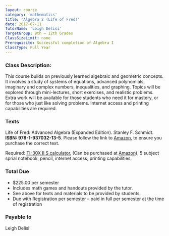 ```yaml
---
layout: course
category: 'mathematics'
title: 'Algebra 2 (Life of Fred)'
date: 2017-07-11
TutorName: 'Leigh Delisi'
TargetGroup: 9th – 12th Grades
ClassSizeLimit: none
Prerequisite: Successful completion of Algebra I
ClassType: Full Year
---
```


### Class Description:
This course builds on previously learned algebraic and geometric concepts. It involves a study of systems of equations, advanced polynomials, imaginary and complex numbers, inequalities, and graphing. Topics will be explored through mini-lectures, short exercises, and realistic problems. Extra work will be available for those students who need it for mastery, or for those who just like solving problems. Internet access and printing capabilities are required.

### Texts
Life of Fred: Advanced Algebra (Expanded Edition). Stanley F. Schmidt. **ISBN: 978-1-937032-13-5**. Please follow the link to [Amazon](http://www.amazon.com/Life-Fred-Advanced-Algebra-Expanded/dp/1937032132/ref=sr_1_1?ie=UTF8&qid=1463707209&sr=8-1&keywords=life+of+fred+advanced+algebra+expanded+edition), to ensure you purchase the correct text.

Required: [TI-30X II S calculator](http://www.amazon.com/Texas-Instruments-Scientific-Calculator-Accents/dp/B00000JBNX/ref=sr_1_1?ie=UTF8&qid=1463707003&sr=8-1&keywords=IT+30+X+II+s), (Can be purchased at [Amazon](http://www.amazon.com/Texas-Instruments-Scientific-Calculator-Accents/dp/B00000JBNX/ref=sr_1_1?ie=UTF8&qid=1463707003&sr=8-1&keywords=IT+30+X+II+s)), 5 subject sprial notebook, pencil, internet access, printing capabilities.

### Total Due
* $225.00 per semester
* Includes math games and handouts provided by the tutor.
* See above for texts and materials to be provided by students.
* Due with Registration per semester – paid in full per semester at the time of registration

### Payable to
Leigh Delisi
